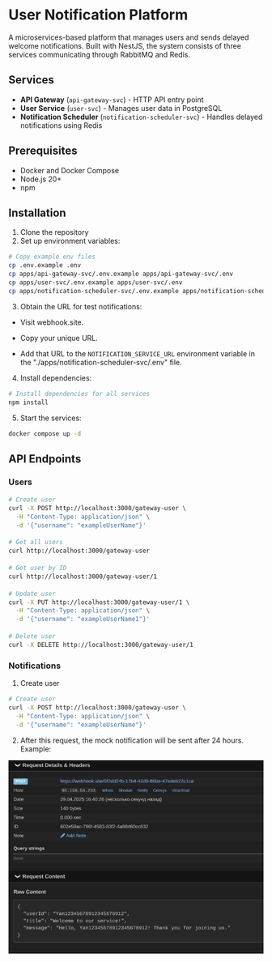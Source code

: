 # User Notification Platform

A microservices-based platform that manages users and sends delayed welcome notifications. Built with NestJS, the system consists of three services communicating through RabbitMQ and Redis.

## Services

- **API Gateway** (`api-gateway-svc`) - HTTP API entry point
- **User Service** (`user-svc`) - Manages user data in PostgreSQL
- **Notification Scheduler** (`notification-scheduler-svc`) - Handles delayed notifications using Redis

## Prerequisites

- Docker and Docker Compose
- Node.js 20+
- npm

## Installation

1. Clone the repository
2. Set up environment variables:

```bash
# Copy example env files
cp .env.example .env
cp apps/api-gateway-svc/.env.example apps/api-gateway-svc/.env
cp apps/user-svc/.env.example apps/user-svc/.env
cp apps/notification-scheduler-svc/.env.example apps/notification-scheduler-svc/.env
```

3. Obtain the URL for test notifications:

- Visit webhook.site.

- Copy your unique URL.

- Add that URL to the `NOTIFICATION_SERVICE_URL` environment variable in the "./apps/notification-scheduler-svc/.env" file.

4. Install dependencies:

```bash
# Install dependencies for all services
npm install
```

5. Start the services:
```bash
docker compose up -d
```

## API Endpoints

### Users

```bash
# Create user
curl -X POST http://localhost:3000/gateway-user \
  -H "Content-Type: application/json" \
  -d '{"username": "exampleUserName"}'

# Get all users
curl http://localhost:3000/gateway-user

# Get user by ID
curl http://localhost:3000/gateway-user/1

# Update user
curl -X PUT http://localhost:3000/gateway-user/1 \
  -H "Content-Type: application/json" \
  -d '{"username": "exampleUserName1"}'

# Delete user
curl -X DELETE http://localhost:3000/gateway-user/1
```

### Notifications

1. Create user
```bash
# Create user 
curl -X POST http://localhost:3000/gateway-user \
  -H "Content-Type: application/json" \
  -d '{"username": "exampleUserName"}'
```

2. After this request, the mock notification will be sent after 24 hours. Example:

![demonstration](./assets/demonstration.png)

